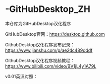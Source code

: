 # -GitHubDesktop_ZH
本仓库为GitHubDesktop汉化程序

GitHubDesktop官网：https://desktop.github.com

GithubDesktop汉化程序发布记录：https://www.jianshu.com/p/ae2dc489dddf

GithubDesktop汉化程序视频教程：https://www.bilibili.com/video/BV1jL4y1A79L

v0.01英汉对照：

